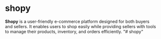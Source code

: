 # shopy
**Shopy** is a user-friendly e-commerce platform designed for both buyers and sellers. It enables users to shop easily while providing sellers with tools to manage their products, inventory, and orders efficiently.
"# shopy" 